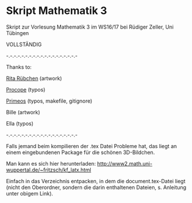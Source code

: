 # Skript Mathematik 3
Skript zur Vorlesung Mathematik 3 im WS16/17 bei Rüdiger Zeller, Uni Tübingen

VOLLSTÄNDIG

-.-.-.-.-.-.-.-.-.-.-.-.-.-.-.-.-.-.-

Thanks to:

[Rita Rübchen](https://github.com/RitaRuebchen) (artwork)

[Procope](https://github.com/Procope) (typos)

[Primeos](https://github.com/Primeos) (typos, makefile, gitignore)

Bille (artwork)

Ella (typos)

 
-.-.-.-.-.-.-.-.-.-.-.-.-.-.-.-.-.-.-

Falls jemand beim kompilieren der .tex Datei Probleme hat, das liegt an einem eingebundenen
 Package für die schönen 3D-Bildchen.
 
 Man kann es sich hier herunterladen: http://www2.math.uni-wuppertal.de/~fritzsch/kf_latx.html
 
 Einfach in das Verzeichnis entpacken, in dem die document.tex-Datei liegt (nicht den Oberordner, sondern die darin enthaltenen Dateien, s. Anleitung unter obigem Link).
